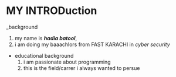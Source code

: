 # MY INTRODuction
_background
  1. my name is ***hadia batool***,
  2. i am doing my baaachlors from FAST KARACHI in _cyber security_
* educational background
  1. i am passionate about programming
  2. this is the field/carrer i always wanted to persue
